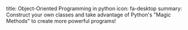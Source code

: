 title: Object-Oriented Programming in python
icon: fa-desktop
summary: Construct your own classes and take advantage of Python's "Magic Methods" to create more powerful programs!


